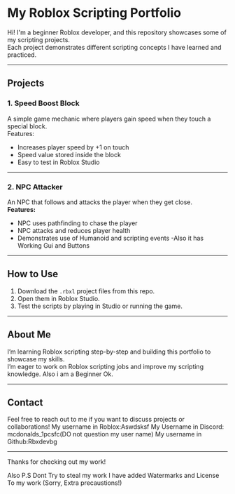 # My Roblox Scripting Portfolio

Hi! I'm a beginner Roblox developer, and this repository showcases some of my scripting projects.  
Each project demonstrates different scripting concepts I have learned and practiced.

---

## Projects

### 1. Speed Boost Block  
A simple game mechanic where players gain speed when they touch a special block.  
Features:  
- Increases player speed by +1 on touch  
- Speed value stored inside the block  
- Easy to test in Roblox Studio

---

### 2. NPC Attacker  
An NPC that follows and attacks the player when they get close.  
**Features:**  
- NPC uses pathfinding to chase the player  
- NPC attacks and reduces player health  
- Demonstrates use of Humanoid and scripting events
-Also it has Working Gui and Buttons
---

## How to Use

1. Download the `.rbxl` project files from this repo.  
2. Open them in Roblox Studio.  
3. Test the scripts by playing in Studio or running the game.

---

## About Me

I’m learning Roblox scripting step-by-step and building this portfolio to showcase my skills.  
I’m eager to work on Roblox scripting jobs and improve my scripting knowledge.
Also i am a Beginner Ok.

---

## Contact

Feel free to reach out to me if you want to discuss projects or collaborations!
My username in Roblox:Aswdsksf
My Username in Discord: mcdonalds_1pcsfc(DO not question my user name)
My username in Github:Rbxdevbg

---

Thanks for checking out my work!  

Also P.S Dont Try to steal my work I have added Watermarks and License To my work (Sorry, Extra precaustions!)
